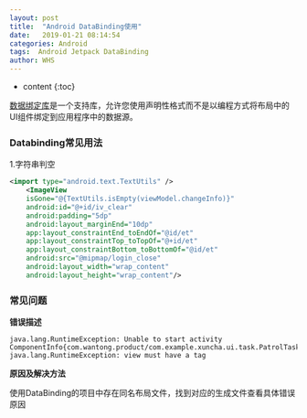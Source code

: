 ```yaml
---
layout: post
title:  "Android DataBinding使用"
date:   2019-01-21 08:14:54
categories: Android
tags:  Android Jetpack DataBinding
author: WHS
---
```


* content
{:toc}

[数据绑定库](https://developer.android.google.cn/topic/libraries/data-binding/)是一个支持库，允许您使用声明性格式而不是以编程方式将布局中的UI组件绑定到应用程序中的数据源。



### Databinding常见用法

1.字符串判空
```xml
<import type="android.text.TextUtils" />                
    <ImageView
 	isGone="@{TextUtils.isEmpty(viewModel.changeInfo)}"
    android:id="@+id/iv_clear"
    android:padding="5dp"
    android:layout_marginEnd="10dp"
    app:layout_constraintEnd_toEndOf="@id/et"
    app:layout_constraintTop_toTopOf="@+id/et"
    app:layout_constraintBottom_toBottomOf="@id/et"
    android:src="@mipmap/login_close"
    android:layout_width="wrap_content"
    android:layout_height="wrap_content"/>

```



### 常见问题

**错误描述**

```
java.lang.RuntimeException: Unable to start activity ComponentInfo{com.wantong.product/com.example.xuncha.ui.task.PatrolTaskDetialActivity}: java.lang.RuntimeException: view must have a tag
```

**原因及解决方法**

使用DataBinding的项目中存在同名布局文件，找到对应的生成文件查看具体错误原因


